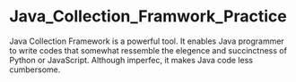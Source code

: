 # Java_Collection_Framwork_Practice
Java Collection Framework is a powerful tool. It enables Java programmer to write codes that somewhat ressemble the elegence and succinctness of Python or JavaScript.
Although imperfec, it makes Java code less cumbersome.
